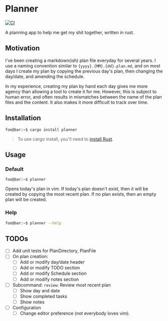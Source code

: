 # Planner

[![CI](https://github.com/revuniversal/planner/actions/workflows/cargo.yml/badge.svg)](https://github.com/revuniversal/planner/actions/workflows/cargo.yml)

A planning app to help me get my shit together, written in rust.

## Motivation

I've been creating a markdown(ish) plan file everyday for several years. I use a naming convention similar to `{yyyy}.{MM}.{dd}.plan.md`, and on most days I create my plan by copying the previous day's plan, then changing the day/date, and amending the schedule.

In my experience, creating my plan by hand each day gives me more agency than allowing a tool to create it for me. However, this is subject to human error, and often results in mismatches between the name of the plan files and the content. It also makes it more difficult to track over time.

## Installation

```console
foo@bar:~$ cargo install planner
```

> To use cargo install, you'll need to [install Rust](https://www.rust-lang.org/tools/install).

## Usage

### Default

```console
foo@bar:~$ planner
```

Opens today's plan in vim. If today's plan doesn't exist, then it will be created by copying the most recent plan. If no plan exists, then an empty plan will be created.

### Help

```sh
foo@bar:~$ planner --help
```

## TODOs

- [ ] Add unit tests for PlanDirectory, PlanFile
- [ ] On plan creation:
  - [ ] Add or modify day/date header
  - [ ] Add or modify TODO section
  - [ ] Add or modify Schedule section
  - [ ] Add or modify notes section
- [ ] Subcommand: `review`: Review most recent plan
  - [ ] Show day and date
  - [ ] Show completed tasks
  - [ ] Show notes
- [ ] Configuration
  - [ ] Change editor preference (not everybody loves vim).
